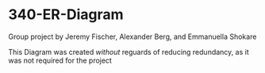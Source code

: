 # 340-ER-Diagram
Group project by Jeremy Fischer, Alexander Berg, and Emmanuella Shokare

This Diagram was created *without* reguards of reducing redundancy, as it was not required for the project 
